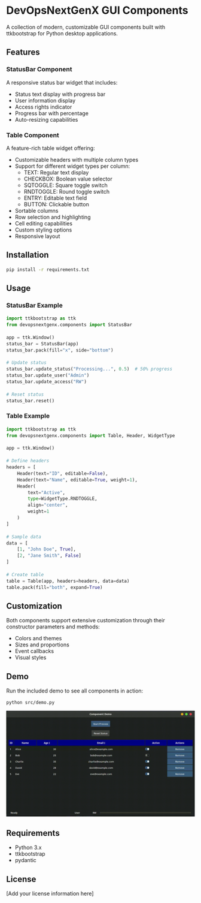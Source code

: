 # DevOpsNextGenX GUI Components

A collection of modern, customizable GUI components built with ttkbootstrap for Python desktop applications.

## Features

### StatusBar Component
A responsive status bar widget that includes:
- Status text display with progress bar
- User information display
- Access rights indicator
- Progress bar with percentage
- Auto-resizing capabilities

### Table Component
A feature-rich table widget offering:
- Customizable headers with multiple column types
- Support for different widget types per column:
  - TEXT: Regular text display
  - CHECKBOX: Boolean value selector
  - SQTOGGLE: Square toggle switch
  - RNDTOGGLE: Round toggle switch
  - ENTRY: Editable text field
  - BUTTON: Clickable button
- Sortable columns
- Row selection and highlighting
- Cell editing capabilities
- Custom styling options
- Responsive layout

## Installation

```bash
pip install -r requirements.txt
```

## Usage

### StatusBar Example

```python
import ttkbootstrap as ttk
from devopsnextgenx.components import StatusBar

app = ttk.Window()
status_bar = StatusBar(app)
status_bar.pack(fill="x", side="bottom")

# Update status
status_bar.update_status("Processing...", 0.5)  # 50% progress
status_bar.update_user("Admin")
status_bar.update_access("RW")

# Reset status
status_bar.reset()
```

### Table Example

```python
import ttkbootstrap as ttk
from devopsnextgenx.components import Table, Header, WidgetType

app = ttk.Window()

# Define headers
headers = [
    Header(text="ID", editable=False),
    Header(text="Name", editable=True, weight=1),
    Header(
        text="Active",
        type=WidgetType.RNDTOGGLE,
        align="center",
        weight=1
    )
]

# Sample data
data = [
    [1, "John Doe", True],
    [2, "Jane Smith", False]
]

# Create table
table = Table(app, headers=headers, data=data)
table.pack(fill="both", expand=True)
```

## Customization

Both components support extensive customization through their constructor parameters and methods:

- Colors and themes
- Sizes and proportions
- Event callbacks
- Visual styles

## Demo

Run the included demo to see all components in action:

```bash
python src/demo.py
```

![demo.gif](./docs/imgs/demo.gif)

## Requirements

- Python 3.x
- ttkbootstrap
- pydantic

## License

[Add your license information here]